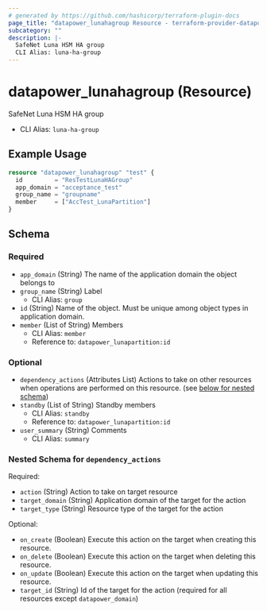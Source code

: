 ```yaml
---
# generated by https://github.com/hashicorp/terraform-plugin-docs
page_title: "datapower_lunahagroup Resource - terraform-provider-datapower"
subcategory: ""
description: |-
  SafeNet Luna HSM HA group
  CLI Alias: luna-ha-group
---
```


# datapower_lunahagroup (Resource)

SafeNet Luna HSM HA group
  - CLI Alias: `luna-ha-group`

## Example Usage

```terraform
resource "datapower_lunahagroup" "test" {
  id         = "ResTestLunaHAGroup"
  app_domain = "acceptance_test"
  group_name = "groupname"
  member     = ["AccTest_LunaPartition"]
}
```

<!-- schema generated by tfplugindocs -->
## Schema

### Required

- `app_domain` (String) The name of the application domain the object belongs to
- `group_name` (String) Label
  - CLI Alias: `group`
- `id` (String) Name of the object. Must be unique among object types in application domain.
- `member` (List of String) Members
  - CLI Alias: `member`
  - Reference to: `datapower_lunapartition:id`

### Optional

- `dependency_actions` (Attributes List) Actions to take on other resources when operations are performed on this resource. (see [below for nested schema](#nestedatt--dependency_actions))
- `standby` (List of String) Standby members
  - CLI Alias: `standby`
  - Reference to: `datapower_lunapartition:id`
- `user_summary` (String) Comments
  - CLI Alias: `summary`

<a id="nestedatt--dependency_actions"></a>
### Nested Schema for `dependency_actions`

Required:

- `action` (String) Action to take on target resource
- `target_domain` (String) Application domain of the target for the action
- `target_type` (String) Resource type of the target for the action

Optional:

- `on_create` (Boolean) Execute this action on the target when creating this resource.
- `on_delete` (Boolean) Execute this action on the target when deleting this resource.
- `on_update` (Boolean) Execute this action on the target when updating this resource.
- `target_id` (String) Id of the target for the action (required for all resources except `datapower_domain`)
